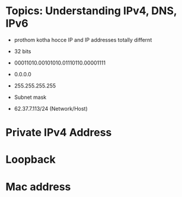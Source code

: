 # Topics: Understanding IPv4, DNS, IPv6

- prothom kotha hocce IP and IP addresses totally differnt

- 32 bits

- 00011010.00101010.01110110.00001111

- 0.0.0.0
- 255.255.255.255

- Subnet mask
-  62.37.7.113/24 (Network/Host)

# Private IPv4 Address


# Loopback

# Mac address